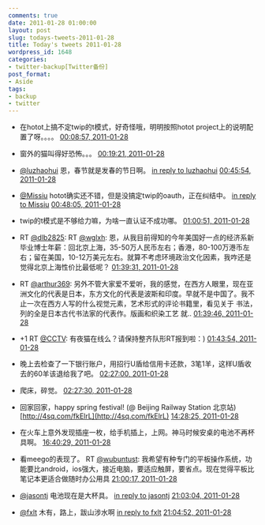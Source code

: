 ```yaml
---
comments: true
date: 2011-01-28 01:00:00
layout: post
slug: todays-tweets-2011-01-28
title: Today's tweets 2011-01-28
wordpress_id: 1648
categories:
- twitter-backup[Twitter备份]
post_format:
- Aside
tags:
- backup
- twitter
---
```





  * 在hotot上搞不定twip的t模式，好奇怪哦，明明按照hotot project上的说明配置了呀。。。。 [00:08:57, 2011-01-28](http://twitter.com/gfrog/statuses/30658527538192384)





  * 窗外的猫叫得好恐怖。。。 [00:19:21, 2011-01-28](http://twitter.com/gfrog/statuses/30661144611921920)





  * [@luzhaohui](http://twitter.com/luzhaohui) 恩，春节就是发春的节日啊。 [in reply to luzhaohui](http://twitter.com/luzhaohui/statuses/30667249245224960) [00:45:54, 2011-01-28](http://twitter.com/gfrog/statuses/30667825454522369)





  * [@Missiu](http://twitter.com/Missiu) hotot确实还不错，但是没搞定twip的oauth，正在纠结中。 [in reply to Missiu](http://twitter.com/Missiu/statuses/30653279218180096) [00:48:05, 2011-01-28](http://twitter.com/gfrog/statuses/30668377668194304)





  * twip的t模式是不够给力嘛，为啥一直认证不成功哪。 [01:00:51, 2011-01-28](http://twitter.com/gfrog/statuses/30671590760914944)





  * RT [@dlb2825](http://twitter.com/dlb2825): RT [@wglxh](http://twitter.com/wglxh): 恩，从我目前得知的今年美国好一点的经济系新毕业博士年薪：回北京上海，35-50万人民币左右；香港，80-100万港币左右；留在美国，10-12万美元左右。就算不考虑环境政治文化因素，我咋还是觉得北京上海性价比最低呢？ [01:39:31, 2011-01-28](http://twitter.com/gfrog/statuses/30681319436455936)





  * RT [@arthur369](http://twitter.com/arthur369): 另外不管大家爱不爱听，我的感觉，在西方人眼里，现在亚洲文化的代表是日本，东方文化的代表是波斯和印度。早就不是中国了。我不止一次在西方人写的什么视觉元素，艺术形式的评论书籍里，看见关于 书法，列的全是日本古代书法家的代表作。版画和织染工艺  就.. [01:39:46, 2011-01-28](http://twitter.com/gfrog/statuses/30681383835795457)





  * +1 RT [@CCTV](http://twitter.com/CCTV): 有夜猫在线么？请保持整齐队形RT报到啦：) [01:43:54, 2011-01-28](http://twitter.com/gfrog/statuses/30682422852980736)





  * 晚上去检查了一下银行账户，用招行U盾给信用卡还款，3笔1羊，这样U盾收去的60羊该退给我了吧。 [02:27:00, 2011-01-28](http://twitter.com/gfrog/statuses/30693268291330048)





  * 爬床，碎觉。 [02:27:30, 2011-01-28](http://twitter.com/gfrog/statuses/30693395622010880)





  * 回家回家，happy spring festival! (@ Beijing Railway Station 北京站) [http://4sq.com/fkElrL](http://4sq.com/fkElrL) [14:28:25, 2011-01-28](http://twitter.com/gfrog/statuses/30874822435147777)





  * 在火车上意外发现插座一枚，给手机插上，上网。神马时候安桌的电池不再杯具啊。 [16:40:29, 2011-01-28](http://twitter.com/gfrog/statuses/30908054304202752)





  * 看meego的表现了。 RT [@wubuntust](http://twitter.com/wubuntust): 我希望有种专门的平板操作系统，功能要比android，ios强大，接近电脑，要适应触屏，要省点。现在觉得平板比笔记本更适合做随时办公用具 [21:00:17, 2011-01-28](http://twitter.com/gfrog/statuses/30973436629098497)





  * [@jasontj](http://twitter.com/jasontj) 电池现在是大杯具。 [in reply to jasontj](http://twitter.com/jasontj/statuses/30908190870736896) [21:03:04, 2011-01-28](http://twitter.com/gfrog/statuses/30974138671702016)





  * [@fxlt](http://twitter.com/fxlt) 木有，路上，跋山涉水啊 [in reply to fxlt](http://twitter.com/fxlt/statuses/30908861955186688) [21:04:52, 2011-01-28](http://twitter.com/gfrog/statuses/30974592264708097)




